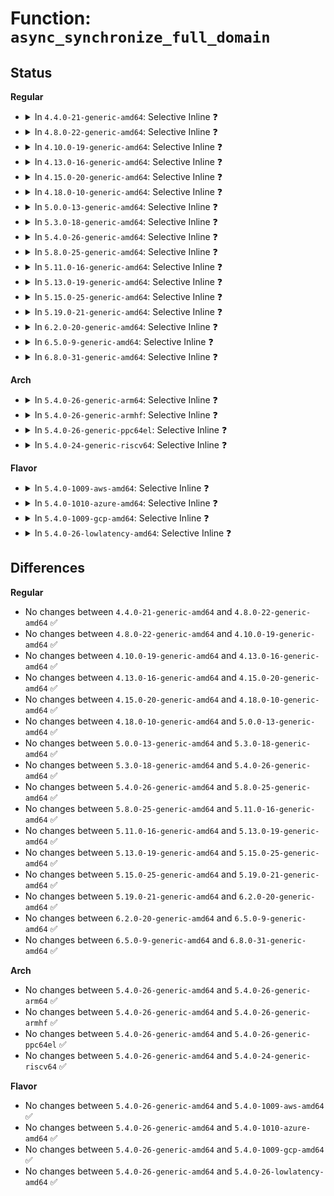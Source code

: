 # Function: <code>async_synchronize_full_domain</code>

## Status
<b>Regular</b>
<ul>
<li>
<details>
<summary>In <code>4.4.0-21-generic-amd64</code>: Selective Inline ❓</summary>

```c
void async_synchronize_full_domain(struct async_domain * domain)
```

```json
{
  "name": "async_synchronize_full_domain",
  "collision_type": "Unique Global",
  "inline_type": "Selective",
  "funcs": [
    {
      "addr": 18446744071579513216,
      "name": "async_synchronize_full_domain",
      "external": true,
      "loc": "kernel/async.c:268",
      "file": "kernel/async.c",
      "inline": "not declared, inlined",
      "caller_inline": [
        "kernel/async.c:async_synchronize_full"
      ],
      "caller_func": [
        "drivers/regulator/core.c:regulator_bulk_enable",
        "drivers/regulator/core.c:regulator_bulk_enable",
        "drivers/scsi/sd.c:sd_remove",
        "drivers/scsi/sd.c:sd_remove"
      ]
    }
  ],
  "symbols": [
    {
      "addr": 18446744071579513216,
      "name": "async_synchronize_full_domain",
      "section": ".text",
      "bind": "STB_GLOBAL",
      "size": 26
    }
  ]
}
```
</details>
</li>
<li>
<details>
<summary>In <code>4.8.0-22-generic-amd64</code>: Selective Inline ❓</summary>

```c
void async_synchronize_full_domain(struct async_domain * domain)
```

```json
{
  "name": "async_synchronize_full_domain",
  "collision_type": "Unique Global",
  "inline_type": "Selective",
  "funcs": [
    {
      "addr": 18446744071579527350,
      "name": "async_synchronize_full_domain",
      "external": true,
      "loc": "kernel/async.c:268",
      "file": "kernel/async.c",
      "inline": "not declared, inlined",
      "caller_inline": [
        "kernel/async.c:async_synchronize_full"
      ],
      "caller_func": [
        "drivers/regulator/core.c:regulator_bulk_enable",
        "drivers/regulator/core.c:regulator_bulk_enable",
        "drivers/nvdimm/bus.c:nd_bus_remove",
        "drivers/scsi/scsi_pm.c:scsi_bus_resume_common",
        "drivers/scsi/sd.c:sd_remove",
        "drivers/scsi/sd.c:sd_remove"
      ]
    }
  ],
  "symbols": [
    {
      "addr": 18446744071579527312,
      "name": "async_synchronize_full_domain",
      "section": ".text",
      "bind": "STB_GLOBAL",
      "size": 26
    }
  ]
}
```
</details>
</li>
<li>
<details>
<summary>In <code>4.10.0-19-generic-amd64</code>: Selective Inline ❓</summary>

```c
void async_synchronize_full_domain(struct async_domain * domain)
```

```json
{
  "name": "async_synchronize_full_domain",
  "collision_type": "Unique Global",
  "inline_type": "Selective",
  "funcs": [
    {
      "addr": 18446744071579550998,
      "name": "async_synchronize_full_domain",
      "external": true,
      "loc": "kernel/async.c:268",
      "file": "kernel/async.c",
      "inline": "not declared, inlined",
      "caller_inline": [
        "kernel/async.c:async_synchronize_full"
      ],
      "caller_func": [
        "drivers/regulator/core.c:regulator_bulk_enable",
        "drivers/regulator/core.c:regulator_bulk_enable",
        "drivers/nvdimm/bus.c:nd_bus_remove",
        "drivers/scsi/scsi_pm.c:scsi_bus_resume_common",
        "drivers/scsi/sd.c:sd_remove",
        "drivers/scsi/sd.c:sd_remove"
      ]
    }
  ],
  "symbols": [
    {
      "addr": 18446744071579550960,
      "name": "async_synchronize_full_domain",
      "section": ".text",
      "bind": "STB_GLOBAL",
      "size": 26
    }
  ]
}
```
</details>
</li>
<li>
<details>
<summary>In <code>4.13.0-16-generic-amd64</code>: Selective Inline ❓</summary>

```c
void async_synchronize_full_domain(struct async_domain * domain)
```

```json
{
  "name": "async_synchronize_full_domain",
  "collision_type": "Unique Global",
  "inline_type": "Selective",
  "funcs": [
    {
      "addr": 18446744071579537638,
      "name": "async_synchronize_full_domain",
      "external": true,
      "loc": "kernel/async.c:268",
      "file": "kernel/async.c",
      "inline": "not declared, inlined",
      "caller_inline": [
        "kernel/async.c:async_synchronize_full"
      ],
      "caller_func": [
        "drivers/regulator/core.c:regulator_bulk_enable",
        "drivers/regulator/core.c:regulator_bulk_enable",
        "drivers/nvdimm/bus.c:nd_bus_remove",
        "drivers/scsi/scsi_pm.c:scsi_bus_resume_common",
        "drivers/scsi/sd.c:sd_remove",
        "drivers/scsi/sd.c:sd_remove"
      ]
    }
  ],
  "symbols": [
    {
      "addr": 18446744071579537600,
      "name": "async_synchronize_full_domain",
      "section": ".text",
      "bind": "STB_GLOBAL",
      "size": 26
    }
  ]
}
```
</details>
</li>
<li>
<details>
<summary>In <code>4.15.0-20-generic-amd64</code>: Selective Inline ❓</summary>

```c
void async_synchronize_full_domain(struct async_domain * domain)
```

```json
{
  "name": "async_synchronize_full_domain",
  "collision_type": "Unique Global",
  "inline_type": "Selective",
  "funcs": [
    {
      "addr": 18446744071579564390,
      "name": "async_synchronize_full_domain",
      "external": true,
      "loc": "kernel/async.c:272",
      "file": "kernel/async.c",
      "inline": "not declared, inlined",
      "caller_inline": [
        "kernel/async.c:async_synchronize_full"
      ],
      "caller_func": [
        "drivers/regulator/core.c:regulator_bulk_enable",
        "drivers/regulator/core.c:regulator_bulk_enable",
        "drivers/nvdimm/bus.c:nd_bus_remove",
        "drivers/scsi/scsi_pm.c:scsi_bus_resume_common",
        "drivers/scsi/sd.c:sd_remove",
        "drivers/scsi/sd.c:sd_remove"
      ]
    }
  ],
  "symbols": [
    {
      "addr": 18446744071579564352,
      "name": "async_synchronize_full_domain",
      "section": ".text",
      "bind": "STB_GLOBAL",
      "size": 26
    }
  ]
}
```
</details>
</li>
<li>
<details>
<summary>In <code>4.18.0-10-generic-amd64</code>: Selective Inline ❓</summary>

```c
void async_synchronize_full_domain(struct async_domain * domain)
```

```json
{
  "name": "async_synchronize_full_domain",
  "collision_type": "Unique Global",
  "inline_type": "Selective",
  "funcs": [
    {
      "addr": 18446744071579592645,
      "name": "async_synchronize_full_domain",
      "external": true,
      "loc": "kernel/async.c:272",
      "file": "kernel/async.c",
      "inline": "not declared, inlined",
      "caller_inline": [
        "kernel/async.c:async_synchronize_full"
      ],
      "caller_func": [
        "drivers/nvdimm/bus.c:nd_bus_remove",
        "drivers/scsi/scsi_pm.c:scsi_bus_resume_common",
        "drivers/scsi/sd.c:sd_remove",
        "drivers/scsi/sd.c:sd_remove"
      ]
    }
  ],
  "symbols": [
    {
      "addr": 18446744071579592608,
      "name": "async_synchronize_full_domain",
      "section": ".text",
      "bind": "STB_GLOBAL",
      "size": 26
    }
  ]
}
```
</details>
</li>
<li>
<details>
<summary>In <code>5.0.0-13-generic-amd64</code>: Selective Inline ❓</summary>

```c
void async_synchronize_full_domain(struct async_domain * domain)
```

```json
{
  "name": "async_synchronize_full_domain",
  "collision_type": "Unique Global",
  "inline_type": "Selective",
  "funcs": [
    {
      "addr": 18446744071579630613,
      "name": "async_synchronize_full_domain",
      "external": true,
      "loc": "kernel/async.c:272",
      "file": "kernel/async.c",
      "inline": "not declared, inlined",
      "caller_inline": [
        "kernel/async.c:async_synchronize_full"
      ],
      "caller_func": [
        "drivers/nvdimm/bus.c:nd_bus_remove",
        "drivers/scsi/sd.c:sd_remove",
        "drivers/scsi/sd.c:sd_remove"
      ]
    }
  ],
  "symbols": [
    {
      "addr": 18446744071579630576,
      "name": "async_synchronize_full_domain",
      "section": ".text",
      "bind": "STB_GLOBAL",
      "size": 26
    }
  ]
}
```
</details>
</li>
<li>
<details>
<summary>In <code>5.3.0-18-generic-amd64</code>: Selective Inline ❓</summary>

```c
void async_synchronize_full_domain(struct async_domain * domain)
```

```json
{
  "name": "async_synchronize_full_domain",
  "collision_type": "Unique Global",
  "inline_type": "Selective",
  "funcs": [
    {
      "addr": 18446744071579655493,
      "name": "async_synchronize_full_domain",
      "external": true,
      "loc": "kernel/async.c:273",
      "file": "kernel/async.c",
      "inline": "not declared, inlined",
      "caller_inline": [
        "kernel/async.c:async_synchronize_full"
      ],
      "caller_func": [
        "drivers/regulator/core.c:regulator_bulk_enable",
        "drivers/regulator/core.c:regulator_bulk_enable",
        "drivers/nvdimm/bus.c:nd_bus_remove",
        "drivers/scsi/sd.c:sd_remove"
      ]
    }
  ],
  "symbols": [
    {
      "addr": 18446744071579655456,
      "name": "async_synchronize_full_domain",
      "section": ".text",
      "bind": "STB_GLOBAL",
      "size": 26
    }
  ]
}
```
</details>
</li>
<li>
<details>
<summary>In <code>5.4.0-26-generic-amd64</code>: Selective Inline ❓</summary>

```c
void async_synchronize_full_domain(struct async_domain * domain)
```

```json
{
  "name": "async_synchronize_full_domain",
  "collision_type": "Unique Global",
  "inline_type": "Selective",
  "funcs": [
    {
      "addr": 18446744071579692581,
      "name": "async_synchronize_full_domain",
      "external": true,
      "loc": "kernel/async.c:273",
      "file": "kernel/async.c",
      "inline": "not declared, inlined",
      "caller_inline": [
        "kernel/async.c:async_synchronize_full"
      ],
      "caller_func": [
        "drivers/regulator/core.c:regulator_bulk_enable",
        "drivers/regulator/core.c:regulator_bulk_enable",
        "drivers/nvdimm/bus.c:nd_bus_remove",
        "drivers/scsi/sd.c:sd_remove"
      ]
    }
  ],
  "symbols": [
    {
      "addr": 18446744071579692544,
      "name": "async_synchronize_full_domain",
      "section": ".text",
      "bind": "STB_GLOBAL",
      "size": 26
    }
  ]
}
```
</details>
</li>
<li>
<details>
<summary>In <code>5.8.0-25-generic-amd64</code>: Selective Inline ❓</summary>

```c
void async_synchronize_full_domain(struct async_domain * domain)
```

```json
{
  "name": "async_synchronize_full_domain",
  "collision_type": "Unique Global",
  "inline_type": "Selective",
  "funcs": [
    {
      "addr": 18446744071579732773,
      "name": "async_synchronize_full_domain",
      "external": true,
      "loc": "kernel/async.c:273",
      "file": "kernel/async.c",
      "inline": "not declared, inlined",
      "caller_inline": [
        "kernel/async.c:async_synchronize_full"
      ],
      "caller_func": [
        "drivers/regulator/core.c:regulator_bulk_enable",
        "drivers/regulator/core.c:regulator_bulk_enable",
        "drivers/nvdimm/bus.c:nd_bus_remove",
        "drivers/scsi/scsi_pm.c:scsi_bus_resume_common",
        "drivers/scsi/scsi_pm.c:scsi_dev_type_suspend",
        "drivers/scsi/sd.c:sd_remove"
      ]
    }
  ],
  "symbols": [
    {
      "addr": 18446744071579732736,
      "name": "async_synchronize_full_domain",
      "section": ".text",
      "bind": "STB_GLOBAL",
      "size": 26
    }
  ]
}
```
</details>
</li>
<li>
<details>
<summary>In <code>5.11.0-16-generic-amd64</code>: Selective Inline ❓</summary>

```c
void async_synchronize_full_domain(struct async_domain * domain)
```

```json
{
  "name": "async_synchronize_full_domain",
  "collision_type": "Unique Global",
  "inline_type": "Selective",
  "funcs": [
    {
      "addr": 18446744071579712709,
      "name": "async_synchronize_full_domain",
      "external": true,
      "loc": "kernel/async.c:273",
      "file": "kernel/async.c",
      "inline": "not declared, inlined",
      "caller_inline": [
        "kernel/async.c:async_synchronize_full"
      ],
      "caller_func": [
        "drivers/regulator/core.c:regulator_bulk_enable",
        "drivers/regulator/core.c:regulator_bulk_enable",
        "drivers/nvdimm/bus.c:nd_bus_remove",
        "drivers/scsi/scsi_pm.c:scsi_bus_resume_common",
        "drivers/scsi/scsi_pm.c:scsi_dev_type_suspend",
        "drivers/scsi/sd.c:sd_remove"
      ]
    }
  ],
  "symbols": [
    {
      "addr": 18446744071579712672,
      "name": "async_synchronize_full_domain",
      "section": ".text",
      "bind": "STB_GLOBAL",
      "size": 26
    }
  ]
}
```
</details>
</li>
<li>
<details>
<summary>In <code>5.13.0-19-generic-amd64</code>: Selective Inline ❓</summary>

```c
void async_synchronize_full_domain(struct async_domain * domain)
```

```json
{
  "name": "async_synchronize_full_domain",
  "collision_type": "Unique Global",
  "inline_type": "Selective",
  "funcs": [
    {
      "addr": 18446744071579720021,
      "name": "async_synchronize_full_domain",
      "external": true,
      "loc": "kernel/async.c:255",
      "file": "kernel/async.c",
      "inline": "not declared, inlined",
      "caller_inline": [
        "kernel/async.c:async_synchronize_full"
      ],
      "caller_func": [
        "drivers/regulator/core.c:regulator_bulk_enable",
        "drivers/regulator/core.c:regulator_bulk_enable",
        "drivers/nvdimm/bus.c:nd_bus_remove",
        "drivers/scsi/scsi_pm.c:scsi_bus_resume_common",
        "drivers/scsi/scsi_pm.c:scsi_dev_type_suspend",
        "drivers/scsi/sd.c:sd_remove"
      ]
    }
  ],
  "symbols": [
    {
      "addr": 18446744071579719984,
      "name": "async_synchronize_full_domain",
      "section": ".text",
      "bind": "STB_GLOBAL",
      "size": 26
    }
  ]
}
```
</details>
</li>
<li>
<details>
<summary>In <code>5.15.0-25-generic-amd64</code>: Selective Inline ❓</summary>

```c
void async_synchronize_full_domain(struct async_domain * domain)
```

```json
{
  "name": "async_synchronize_full_domain",
  "collision_type": "Unique Global",
  "inline_type": "Selective",
  "funcs": [
    {
      "addr": 18446744071579798389,
      "name": "async_synchronize_full_domain",
      "external": true,
      "loc": "kernel/async.c:252",
      "file": "kernel/async.c",
      "inline": "not declared, inlined",
      "caller_inline": [
        "kernel/async.c:async_synchronize_full"
      ],
      "caller_func": [
        "drivers/regulator/core.c:regulator_bulk_enable",
        "drivers/regulator/core.c:regulator_bulk_enable",
        "drivers/nvdimm/bus.c:nd_bus_remove",
        "drivers/scsi/scsi_pm.c:scsi_bus_resume_common",
        "drivers/scsi/scsi_pm.c:scsi_dev_type_suspend",
        "drivers/scsi/sd.c:sd_remove"
      ]
    }
  ],
  "symbols": [
    {
      "addr": 18446744071579798352,
      "name": "async_synchronize_full_domain",
      "section": ".text",
      "bind": "STB_GLOBAL",
      "size": 26
    }
  ]
}
```
</details>
</li>
<li>
<details>
<summary>In <code>5.19.0-21-generic-amd64</code>: Selective Inline ❓</summary>

```c
void async_synchronize_full_domain(struct async_domain * domain)
```

```json
{
  "name": "async_synchronize_full_domain",
  "collision_type": "Unique Global",
  "inline_type": "Selective",
  "funcs": [
    {
      "addr": 18446744071579907637,
      "name": "async_synchronize_full_domain",
      "external": true,
      "loc": "kernel/async.c:252",
      "file": "kernel/async.c",
      "inline": "not declared, inlined",
      "caller_inline": [
        "kernel/async.c:async_synchronize_full"
      ],
      "caller_func": [
        "drivers/regulator/core.c:regulator_bulk_enable",
        "drivers/regulator/core.c:regulator_bulk_enable",
        "drivers/nvdimm/bus.c:nd_bus_remove"
      ]
    }
  ],
  "symbols": [
    {
      "addr": 18446744071579907584,
      "name": "async_synchronize_full_domain",
      "section": ".text",
      "bind": "STB_GLOBAL",
      "size": 34
    }
  ]
}
```
</details>
</li>
<li>
<details>
<summary>In <code>6.2.0-20-generic-amd64</code>: Selective Inline ❓</summary>

```c
void async_synchronize_full_domain(struct async_domain * domain)
```

```json
{
  "name": "async_synchronize_full_domain",
  "collision_type": "Unique Global",
  "inline_type": "Selective",
  "funcs": [
    {
      "addr": 18446744071580060917,
      "name": "async_synchronize_full_domain",
      "external": true,
      "loc": "kernel/async.c:252",
      "file": "kernel/async.c",
      "inline": "not declared, inlined",
      "caller_inline": [
        "kernel/async.c:async_synchronize_full"
      ],
      "caller_func": [
        "drivers/regulator/core.c:regulator_bulk_enable",
        "drivers/regulator/core.c:regulator_bulk_enable",
        "drivers/nvdimm/bus.c:nd_bus_remove"
      ]
    }
  ],
  "symbols": [
    {
      "addr": 18446744071580060848,
      "name": "async_synchronize_full_domain",
      "section": ".text",
      "bind": "STB_GLOBAL",
      "size": 34
    }
  ]
}
```
</details>
</li>
<li>
<details>
<summary>In <code>6.5.0-9-generic-amd64</code>: Selective Inline ❓</summary>

```c
void async_synchronize_full_domain(struct async_domain * domain)
```

```json
{
  "name": "async_synchronize_full_domain",
  "collision_type": "Unique Global",
  "inline_type": "Selective",
  "funcs": [
    {
      "addr": 18446744071580115365,
      "name": "async_synchronize_full_domain",
      "external": true,
      "loc": "kernel/async.c:252",
      "file": "kernel/async.c",
      "inline": "not declared, inlined",
      "caller_inline": [
        "kernel/async.c:async_synchronize_full"
      ],
      "caller_func": [
        "drivers/regulator/core.c:regulator_bulk_enable",
        "drivers/regulator/core.c:regulator_bulk_enable",
        "drivers/nvdimm/bus.c:nd_bus_remove"
      ]
    }
  ],
  "symbols": [
    {
      "addr": 18446744071580115296,
      "name": "async_synchronize_full_domain",
      "section": ".text",
      "bind": "STB_GLOBAL",
      "size": 34
    }
  ]
}
```
</details>
</li>
<li>
<details>
<summary>In <code>6.8.0-31-generic-amd64</code>: Selective Inline ❓</summary>

```c
void async_synchronize_full_domain(struct async_domain * domain)
```

```json
{
  "name": "async_synchronize_full_domain",
  "collision_type": "Unique Global",
  "inline_type": "Selective",
  "funcs": [
    {
      "addr": 18446744071580160853,
      "name": "async_synchronize_full_domain",
      "external": true,
      "loc": "kernel/async.c:294",
      "file": "kernel/async.c",
      "inline": "not declared, inlined",
      "caller_inline": [
        "kernel/async.c:async_synchronize_full"
      ],
      "caller_func": [
        "drivers/regulator/core.c:regulator_bulk_enable",
        "drivers/regulator/core.c:regulator_bulk_enable",
        "drivers/nvdimm/bus.c:nd_bus_remove"
      ]
    }
  ],
  "symbols": [
    {
      "addr": 18446744071580160784,
      "name": "async_synchronize_full_domain",
      "section": ".text",
      "bind": "STB_GLOBAL",
      "size": 34
    }
  ]
}
```
</details>
</li>
</ul>
<b>Arch</b>
<ul>
<li>
<details>
<summary>In <code>5.4.0-26-generic-arm64</code>: Selective Inline ❓</summary>

```c
void async_synchronize_full_domain(struct async_domain * domain)
```

```json
{
  "name": "async_synchronize_full_domain",
  "collision_type": "Unique Global",
  "inline_type": "Selective",
  "funcs": [
    {
      "addr": 18446603336490870752,
      "name": "async_synchronize_full_domain",
      "external": true,
      "loc": "kernel/async.c:273",
      "file": "kernel/async.c",
      "inline": "not declared, inlined",
      "caller_inline": [
        "kernel/async.c:async_synchronize_full"
      ],
      "caller_func": [
        "drivers/regulator/core.c:regulator_bulk_enable",
        "drivers/regulator/core.c:regulator_bulk_enable",
        "drivers/nvdimm/bus.c:nd_bus_remove",
        "drivers/scsi/sd.c:sd_remove"
      ]
    }
  ],
  "symbols": [
    {
      "addr": 18446603336490870688,
      "name": "async_synchronize_full_domain",
      "section": ".text",
      "bind": "STB_GLOBAL",
      "size": 48
    }
  ]
}
```
</details>
</li>
<li>
<details>
<summary>In <code>5.4.0-26-generic-armhf</code>: Selective Inline ❓</summary>

```c
void async_synchronize_full_domain(struct async_domain * domain)
```

```json
{
  "name": "async_synchronize_full_domain",
  "collision_type": "Unique Global",
  "inline_type": "Selective",
  "funcs": [
    {
      "addr": 3224889608,
      "name": "async_synchronize_full_domain",
      "external": true,
      "loc": "kernel/async.c:273",
      "file": "kernel/async.c",
      "inline": "not declared, inlined",
      "caller_inline": [
        "kernel/async.c:async_synchronize_full"
      ],
      "caller_func": [
        "drivers/regulator/core.c:regulator_bulk_enable",
        "drivers/regulator/core.c:regulator_bulk_enable",
        "drivers/scsi/sd.c:sd_remove",
        "sound/soc/soc-dapm.c:dapm_power_widgets",
        "sound/soc/soc-dapm.c:dapm_power_widgets"
      ]
    }
  ],
  "symbols": [
    {
      "addr": 3224889548,
      "name": "async_synchronize_full_domain",
      "section": ".text",
      "bind": "STB_GLOBAL",
      "size": 40
    }
  ]
}
```
</details>
</li>
<li>
<details>
<summary>In <code>5.4.0-26-generic-ppc64el</code>: Selective Inline ❓</summary>

```c
void async_synchronize_full_domain(struct async_domain * domain)
```

```json
{
  "name": "async_synchronize_full_domain",
  "collision_type": "Unique Global",
  "inline_type": "Selective",
  "funcs": [
    {
      "addr": 13835058055283702304,
      "name": "async_synchronize_full_domain",
      "external": true,
      "loc": "kernel/async.c:273",
      "file": "kernel/async.c",
      "inline": "not declared, inlined",
      "caller_inline": [
        "kernel/async.c:async_synchronize_full"
      ],
      "caller_func": [
        "drivers/regulator/core.c:regulator_bulk_enable",
        "drivers/regulator/core.c:regulator_bulk_enable",
        "drivers/nvdimm/bus.c:nd_bus_remove",
        "drivers/scsi/sd.c:sd_remove"
      ]
    }
  ],
  "symbols": [
    {
      "addr": 13835058055283702256,
      "name": "async_synchronize_full_domain",
      "section": ".text",
      "bind": "STB_GLOBAL",
      "size": 28
    }
  ]
}
```
</details>
</li>
<li>
<details>
<summary>In <code>5.4.0-24-generic-riscv64</code>: Selective Inline ❓</summary>

```c
void async_synchronize_full_domain(struct async_domain * domain)
```

```json
{
  "name": "async_synchronize_full_domain",
  "collision_type": "Unique Global",
  "inline_type": "Selective",
  "funcs": [
    {
      "addr": 18446743936271526254,
      "name": "async_synchronize_full_domain",
      "external": true,
      "loc": "kernel/async.c:273",
      "file": "kernel/async.c",
      "inline": "not declared, inlined",
      "caller_inline": [
        "kernel/async.c:async_synchronize_full"
      ],
      "caller_func": [
        "drivers/regulator/core.c:regulator_bulk_enable",
        "drivers/regulator/core.c:regulator_bulk_enable",
        "drivers/nvdimm/bus.c:nd_bus_remove",
        "drivers/scsi/sd.c:sd_remove"
      ]
    }
  ],
  "symbols": [
    {
      "addr": 18446743936271526192,
      "name": "async_synchronize_full_domain",
      "section": ".text",
      "bind": "STB_GLOBAL",
      "size": 44
    }
  ]
}
```
</details>
</li>
</ul>
<b>Flavor</b>
<ul>
<li>
<details>
<summary>In <code>5.4.0-1009-aws-amd64</code>: Selective Inline ❓</summary>

```c
void async_synchronize_full_domain(struct async_domain * domain)
```

```json
{
  "name": "async_synchronize_full_domain",
  "collision_type": "Unique Global",
  "inline_type": "Selective",
  "funcs": [
    {
      "addr": 18446744071579668901,
      "name": "async_synchronize_full_domain",
      "external": true,
      "loc": "kernel/async.c:273",
      "file": "kernel/async.c",
      "inline": "not declared, inlined",
      "caller_inline": [
        "kernel/async.c:async_synchronize_full"
      ],
      "caller_func": [
        "drivers/regulator/core.c:regulator_bulk_enable",
        "drivers/regulator/core.c:regulator_bulk_enable",
        "drivers/nvdimm/bus.c:nd_bus_remove",
        "drivers/scsi/sd.c:sd_remove"
      ]
    }
  ],
  "symbols": [
    {
      "addr": 18446744071579668864,
      "name": "async_synchronize_full_domain",
      "section": ".text",
      "bind": "STB_GLOBAL",
      "size": 26
    }
  ]
}
```
</details>
</li>
<li>
<details>
<summary>In <code>5.4.0-1010-azure-amd64</code>: Selective Inline ❓</summary>

```c
void async_synchronize_full_domain(struct async_domain * domain)
```

```json
{
  "name": "async_synchronize_full_domain",
  "collision_type": "Unique Global",
  "inline_type": "Selective",
  "funcs": [
    {
      "addr": 18446744071579597253,
      "name": "async_synchronize_full_domain",
      "external": true,
      "loc": "kernel/async.c:273",
      "file": "kernel/async.c",
      "inline": "not declared, inlined",
      "caller_inline": [
        "kernel/async.c:async_synchronize_full"
      ],
      "caller_func": [
        "drivers/regulator/core.c:regulator_bulk_enable",
        "drivers/regulator/core.c:regulator_bulk_enable",
        "drivers/nvdimm/bus.c:nd_bus_remove",
        "drivers/scsi/sd.c:sd_remove"
      ]
    }
  ],
  "symbols": [
    {
      "addr": 18446744071579597216,
      "name": "async_synchronize_full_domain",
      "section": ".text",
      "bind": "STB_GLOBAL",
      "size": 26
    }
  ]
}
```
</details>
</li>
<li>
<details>
<summary>In <code>5.4.0-1009-gcp-amd64</code>: Selective Inline ❓</summary>

```c
void async_synchronize_full_domain(struct async_domain * domain)
```

```json
{
  "name": "async_synchronize_full_domain",
  "collision_type": "Unique Global",
  "inline_type": "Selective",
  "funcs": [
    {
      "addr": 18446744071579666133,
      "name": "async_synchronize_full_domain",
      "external": true,
      "loc": "kernel/async.c:273",
      "file": "kernel/async.c",
      "inline": "not declared, inlined",
      "caller_inline": [
        "kernel/async.c:async_synchronize_full"
      ],
      "caller_func": [
        "drivers/regulator/core.c:regulator_bulk_enable",
        "drivers/regulator/core.c:regulator_bulk_enable",
        "drivers/nvdimm/bus.c:nd_bus_remove",
        "drivers/scsi/sd.c:sd_remove"
      ]
    }
  ],
  "symbols": [
    {
      "addr": 18446744071579666096,
      "name": "async_synchronize_full_domain",
      "section": ".text",
      "bind": "STB_GLOBAL",
      "size": 26
    }
  ]
}
```
</details>
</li>
<li>
<details>
<summary>In <code>5.4.0-26-lowlatency-amd64</code>: Selective Inline ❓</summary>

```c
void async_synchronize_full_domain(struct async_domain * domain)
```

```json
{
  "name": "async_synchronize_full_domain",
  "collision_type": "Unique Global",
  "inline_type": "Selective",
  "funcs": [
    {
      "addr": 18446744071579700245,
      "name": "async_synchronize_full_domain",
      "external": true,
      "loc": "kernel/async.c:273",
      "file": "kernel/async.c",
      "inline": "not declared, inlined",
      "caller_inline": [
        "kernel/async.c:async_synchronize_full"
      ],
      "caller_func": [
        "drivers/regulator/core.c:regulator_bulk_enable",
        "drivers/regulator/core.c:regulator_bulk_enable",
        "drivers/nvdimm/bus.c:nd_bus_remove",
        "drivers/scsi/sd.c:sd_remove"
      ]
    }
  ],
  "symbols": [
    {
      "addr": 18446744071579700208,
      "name": "async_synchronize_full_domain",
      "section": ".text",
      "bind": "STB_GLOBAL",
      "size": 26
    }
  ]
}
```
</details>
</li>
</ul>

## Differences
<b>Regular</b>
<ul>
<li>
No changes between <code>4.4.0-21-generic-amd64</code> and <code>4.8.0-22-generic-amd64</code> ✅
</li>
<li>
No changes between <code>4.8.0-22-generic-amd64</code> and <code>4.10.0-19-generic-amd64</code> ✅
</li>
<li>
No changes between <code>4.10.0-19-generic-amd64</code> and <code>4.13.0-16-generic-amd64</code> ✅
</li>
<li>
No changes between <code>4.13.0-16-generic-amd64</code> and <code>4.15.0-20-generic-amd64</code> ✅
</li>
<li>
No changes between <code>4.15.0-20-generic-amd64</code> and <code>4.18.0-10-generic-amd64</code> ✅
</li>
<li>
No changes between <code>4.18.0-10-generic-amd64</code> and <code>5.0.0-13-generic-amd64</code> ✅
</li>
<li>
No changes between <code>5.0.0-13-generic-amd64</code> and <code>5.3.0-18-generic-amd64</code> ✅
</li>
<li>
No changes between <code>5.3.0-18-generic-amd64</code> and <code>5.4.0-26-generic-amd64</code> ✅
</li>
<li>
No changes between <code>5.4.0-26-generic-amd64</code> and <code>5.8.0-25-generic-amd64</code> ✅
</li>
<li>
No changes between <code>5.8.0-25-generic-amd64</code> and <code>5.11.0-16-generic-amd64</code> ✅
</li>
<li>
No changes between <code>5.11.0-16-generic-amd64</code> and <code>5.13.0-19-generic-amd64</code> ✅
</li>
<li>
No changes between <code>5.13.0-19-generic-amd64</code> and <code>5.15.0-25-generic-amd64</code> ✅
</li>
<li>
No changes between <code>5.15.0-25-generic-amd64</code> and <code>5.19.0-21-generic-amd64</code> ✅
</li>
<li>
No changes between <code>5.19.0-21-generic-amd64</code> and <code>6.2.0-20-generic-amd64</code> ✅
</li>
<li>
No changes between <code>6.2.0-20-generic-amd64</code> and <code>6.5.0-9-generic-amd64</code> ✅
</li>
<li>
No changes between <code>6.5.0-9-generic-amd64</code> and <code>6.8.0-31-generic-amd64</code> ✅
</li>
</ul>
<b>Arch</b>
<ul>
<li>
No changes between <code>5.4.0-26-generic-amd64</code> and <code>5.4.0-26-generic-arm64</code> ✅
</li>
<li>
No changes between <code>5.4.0-26-generic-amd64</code> and <code>5.4.0-26-generic-armhf</code> ✅
</li>
<li>
No changes between <code>5.4.0-26-generic-amd64</code> and <code>5.4.0-26-generic-ppc64el</code> ✅
</li>
<li>
No changes between <code>5.4.0-26-generic-amd64</code> and <code>5.4.0-24-generic-riscv64</code> ✅
</li>
</ul>
<b>Flavor</b>
<ul>
<li>
No changes between <code>5.4.0-26-generic-amd64</code> and <code>5.4.0-1009-aws-amd64</code> ✅
</li>
<li>
No changes between <code>5.4.0-26-generic-amd64</code> and <code>5.4.0-1010-azure-amd64</code> ✅
</li>
<li>
No changes between <code>5.4.0-26-generic-amd64</code> and <code>5.4.0-1009-gcp-amd64</code> ✅
</li>
<li>
No changes between <code>5.4.0-26-generic-amd64</code> and <code>5.4.0-26-lowlatency-amd64</code> ✅
</li>
</ul>
